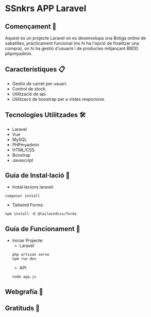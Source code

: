 # SSnkrs APP Laravel

## Començament 🚀

Aquest es un projecte Laravel on es desenvolupa una Botiga online de sabatilles, pràcticament funcional (no hi ha l'opció de finalitzar una compra), on hi ha gestió d'usuaris i de productes mitjançant BBDD phpmyadmin.

## Característiques 📋

- Gestió de carret per usuari.
- Control de stock.
- Utilització de api.
- Utilitzacó de boostrap per a vistes responsive.

## Tecnologíes Utilitzades 🛠️

- Laravel
- Vue
- MySQL
- PHPmyadmin
- HTML/CSS
- Boostrap
- Javascript

## Guía de Instal·lació 🔩

- Instal·lacions laravel:
```
composer install
```
- Tailwind Forms:

```
npm install -D @tailwindcss/forms
```

## Guía de Funcionament 🔩

- Iniciar Projecte:
  - Laravel
  ```
  php artisan serve
  npm run dev
  ```
  - API
  ```
  node app.js
  ```

## Webgrafía 📖

## Gratituds 🎁

